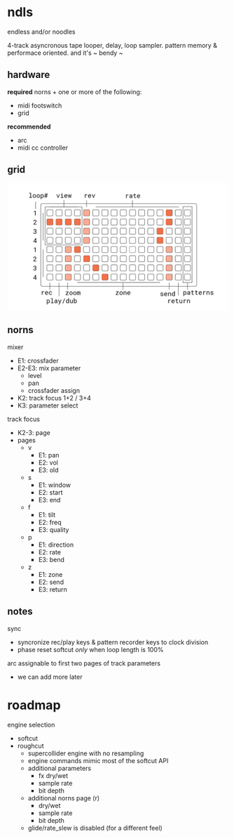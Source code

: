 # ndls

endless and/or noodles

4-track asyncronous tape looper, delay, loop sampler. pattern memory & performace oriented. and it's ~ bendy ~

## hardware

**required** norns + one or more of the following:
- midi footswitch
- grid

**recommended**
- arc
- midi cc controller

## grid

![documentation image](doc/ndls.png)

## norns

mixer
- E1: crossfader
- E2-E3: mix parameter
  - level
  - pan
  - crossfader assign
- K2: track focus 1+2 / 3+4
- K3: parameter select

track focus
- K2-3: page
- pages
  - v
    - E1: pan
    - E2: vol
    - E3: old
  - s
    - E1: window
    - E2: start
    - E3: end
  - f
    - E1: tilt
    - E2: freq
    - E3: quality
  - p
    - E1: direction
    - E2: rate
    - E3: bend
  - z
    - E1: zone
    - E2: send
    - E3: return

## notes

sync
- syncronize rec/play keys & pattern recorder keys to clock division
- phase reset softcut *only* when loop length is 100%

arc assignable to first two pages of track parameters
- we can add more later

# roadmap

engine selection
- softcut
- roughcut
  - supercollider engine with no resampling
  - engine commands mimic most of the softcut API
  - additional parameters
    - fx dry/wet
    - sample rate
    - bit depth
  - additional norns page (r)
    - dry/wet
    - sample rate
    - bit depth
  - glide/rate_slew is disabled (for a different feel)
